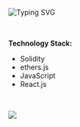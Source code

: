 ![Typing SVG](https://readme-typing-svg.herokuapp.com?color=%2336BCF7&size=30&duration=4000&vCenter=true&width=700&height=60&lines=gm+world!;My+name+is+Mirko.;I+am+Blockchain+Developer.;Let's+build+together!)

<br />

**Technology Stack:**
- Solidity
- ethers.js 
- JavaScript 
- React.js

<br/>

[<img src="https://img.shields.io/badge/linkedin-%230077B5.svg?&style=for-the-badge&logo=linkedin&logoColor=white" />](https://www.linkedin.com/in/mirkopezo/)
